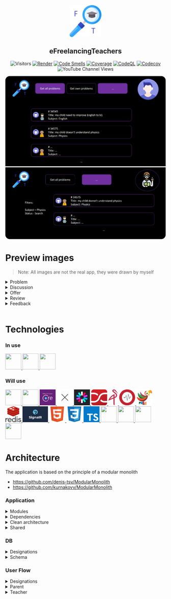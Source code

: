 <div align="center">
 <img src="docs/images/ApplicationIcon.png" weight="100px" height="100" />
 <h2>eFreelancingTeachers</h2>

<!-- ToDo: Add real badges -->
![Visitors](https://api.visitorbadge.io/api/VisitorHit?user=kurnakovv&repo=eFreelancingTeachers&countColor=%237B1E7A&style=flat)
[![Render](https://img.shields.io/static/v1?label=&message=Render&color=grey&logo=render)](https://jiraf-goal.onrender.com/ping)
[![Code Smells](https://sonarcloud.io/api/project_badges/measure?project=KurnakovMaksim_jiraF&metric=code_smells)](https://sonarcloud.io/summary/new_code?id=KurnakovMaksim_jiraF)
[![Coverage](https://sonarcloud.io/api/project_badges/measure?project=KurnakovMaksim_jiraF&metric=coverage)](https://sonarcloud.io/summary/new_code?id=KurnakovMaksim_jiraF)
[![CodeQL](https://github.com/KurnakovMaksim/jiraF-goal/workflows/CodeQL/badge.svg)](https://github.com/KurnakovMaksim/jiraF-goal/actions?query=workflow%3ACodeQL)
[![Codecov](https://codecov.io/gh/KurnakovMaksim/jiraF/branch/main/graph/badge.svg)](https://codecov.io/gh/KurnakovMaksim/jiraF)
![YouTube Channel Views](https://img.shields.io/youtube/channel/views/UCiwWJWKublIIozujIm0CVFw)

</div>

<img src="docs/images/MainPage.png" style="border-radius: 14px 14px 0px 0px;" />
<img src="docs/images/TeacherMainPage.png" style="border-radius: 0px 0px 14px 14px;" />

# Preview images

> Note: All images are not the real app, they were drawn by myself

<details>
    <summary>Problem</summary>
    <img src="docs/images/Problem.png" style="border-radius: 14px;" />
</details>

<details>
    <summary>Discussion</summary>
    <img src="docs/images/Discussion.png" style="border-radius: 14px;" />
</details>

<details>
    <summary>Offer</summary>
    <img src="docs/images/Offers.png" style="border-radius: 14px;" />
</details>

<details>
    <summary>Review</summary>
    <img src="docs/images/Review.png" style="border-radius: 14px;" />
</details>

<details>
    <summary>Feedback</summary>
    <img src="docs/images/Feedback.png" style="border-radius: 14px;" />
</details>
<br/>

# Technologies
### In use
<a href="https://learn.microsoft.com/en-us/dotnet/csharp/">
 <img src="https://static-00.iconduck.com/assets.00/c-sharp-c-icon-456x512-9sej0lrz.png" width="50" height="50"/>
</a>
<a href="https://dotnet.microsoft.com/en-us/">
 <img src="https://upload.wikimedia.org/wikipedia/commons/thumb/7/7d/Microsoft_.NET_logo.svg/1200px-Microsoft_.NET_logo.svg.png" width="50" height="50"/>
</a>
<a href="https://dotnet.microsoft.com/en-us/apps/aspnet">
 <img src="https://codeopinion.com/wp-content/uploads/2017/06/Bitmap-MEDIUM_ASP.NET-Core-MVC-Logo_2colors_Square_Boxed_RGB.png" width="50" height="50"/>
</a>

### Will use
<a href="https://www.docker.com/">
 <img src="https://isd-soft.com/wp-content/uploads/2016/12/docker_logo.png" width="50" height="50"/>
</a>
<a href="https://www.postgresql.org/">
 <img src="https://upload.wikimedia.org/wikipedia/commons/2/29/Postgresql_elephant.svg" width="50" height="50"/>
</a>
<a href="https://learn.microsoft.com/en-us/ef/core/">
 <img src="docs/images/technologies/efcore.png" width="50" height="50"/>
</a>
<a href="https://xunit.net/">
 <img src="docs/images/technologies/xunit-17f55c98bd.png" width="50" height="50"/>
</a>
<a href="https://jwt.io/">
 <img src="docs/images/technologies/jwt.png" width="50" height="50"/>
</a>
<a href="https://automapper.org/">
 <img src="docs/images/technologies/automapper.png" width="50" height="50"/>
</a>
<a href="https://min.io/">
 <img src="docs/images/technologies/MINIO_Bird.png" width="30" height="50"/>
</a>
<a href="https://github.com/Graylog2/graylog2-server">
 <img src="docs/images/technologies/graylog.png" width="50" height="50"/>
</a>
<a href="https://github.com/App-vNext/Polly">
 <img src="docs/images/technologies/polly.png" width="50" height="50"/>
</a>
<a href="https://github.com/redis/redis">
 <img src="docs/images/technologies/redis.png" width="50" height="50"/>
</a>
<a href="https://dotnet.microsoft.com/en-us/apps/aspnet/signalr">
 <img src="docs/images/technologies/SignalR.jpg" width="80" height="50"/>
</a>

<a href="https://en.wikipedia.org/wiki/HTML">
 <img src="https://raw.githubusercontent.com/devicons/devicon/master/icons/html5/html5-original.svg" width="50" height="50"/>
</a>
<a href="https://en.wikipedia.org/wiki/CSS">
 <img src="https://raw.githubusercontent.com/devicons/devicon/master/icons/css3/css3-original.svg" width="50" height="50"/>
</a>
<a href="https://www.typescriptlang.org/">
 <img src="docs/images/technologies/typescript-icon-icon-1024x1024-vh3pfez8.png" width="50" height="50"/>
</a>
<a href="https://react.dev/">
 <img src="https://upload.wikimedia.org/wikipedia/commons/thumb/a/a7/React-icon.svg/2300px-React-icon.svg.png" width="50" height="50"/>
</a>
<a href="https://mui.com/">
 <img src="https://mui.com/static/logo.png" width="50" height="50"/>
</a>
<a href="https://getbootstrap.com/">
 <img src="https://upload.wikimedia.org/wikipedia/commons/thumb/b/b2/Bootstrap_logo.svg/220px-Bootstrap_logo.svg.png" width="50" height="50"/>
</a>
<a href="https://dotnet.microsoft.com/en-us/apps/aspnet/web-apps/blazor">
 <img src="https://upload.wikimedia.org/wikipedia/commons/d/d0/Blazor.png" width="50" height="50"/>
</a>

</br>

# Architecture
The application is based on the principle of a modular monolith
* https://github.com/denis-tsv/ModularMonolith
* https://github.com/kurnakovv/ModularMonolith

### Application

<details>
    <summary>Modules</summary>
    <img src="docs/images/architecture/application/Modules.png" style="border-radius: 14px; max-width: 600px;" />
    <img src="docs/images/architecture/application/ModulesExampleVS.png" style="border-radius: 14px; max-width: 600px;" />
    <img src="docs/images/architecture/application/FeatureArchitecture.png" style="border-radius: 14px; max-width: 800px;" />
</details>

<details>
    <summary>Dependencies</summary>
    <img src="docs/images/architecture/application/MainIdea.png" style="border-radius: 14px; max-width: 600px;" />
    <img src="docs/images/architecture/application/ArchitectureExampleVS.png" style="border-radius: 14px; max-width: 600px;" />
    <img src="docs/images/architecture/application/AbstractModule.png" style="border-radius: 14px; max-width: 700px;" />
</details>

<details>
    <summary>Clean architecture</summary>
    <img src="docs/images/architecture/application/InnerModuleArchitecture.png" style="border-radius: 14px; max-width: 600px;" />
    <img src="docs/images/architecture/application/microsoft_clean_architecture.png" style="border-radius: 14px; max-width: 600px;" />
</details>

<details>
    <summary>Shared</summary>
    <img src="docs/images/architecture/application/Shared.png" style="border-radius: 14px; max-width: 300px;" />
    <img src="docs/images/architecture/application/SharedExampleVS.png" style="border-radius: 14px; max-width: 300px;" />
</details>

### DB

<details>
    <summary>Designations</summary>
    <img src="docs/images/architecture/db/Designations.png" style="border-radius: 14px; max-width: 800px;" />
</details>
<details>
    <summary>Schema</summary>
    <img src="docs/images/architecture/db/Main.png" style="border-radius: 14px; max-width: 800px;" />
</details>

### User Flow
<details>
    <summary>Designations</summary>
    <img src="docs/images/architecture/userFlow/designations.png" style="border-radius: 14px; max-width: 800px;" />
</details>
<details>
    <summary>Parent</summary>
    <img src="docs/images/architecture/userFlow/ParentFlow.png" style="border-radius: 14px; max-width: 800px;" />
</details>
<details>
    <summary>Teacher</summary>
    <img src="docs/images/architecture/userFlow/TeacherFlow.png" style="border-radius: 14px; max-width: 800px;" />
</details>
